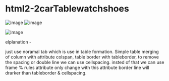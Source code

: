 # html2-2carTablewatchshoes
![image](https://github.com/SaurabhShrikhande/html2-2carTablewatchshoes/assets/142402502/9a98706b-9539-4dbb-8d1f-064a3948c848)
![image](https://github.com/SaurabhShrikhande/html2-2carTablewatchshoes/assets/142402502/630e875e-e8a7-49a9-8029-ce0ace71a6b1)

![image](https://github.com/SaurabhShrikhande/html2-2carTablewatchshoes/assets/142402502/2395a62b-120d-4260-97ea-d474fd2d8138)

elplanation -

just use noramal tab which is use in table formation. Simple table merging of column with attribute colspan, table border with tableborder, to remove the spacing or double line we can use cellspacing.
insted of that we can use frame %  rules attribute only change with this attribute border line will drarker than tableborder & cellspacing.


